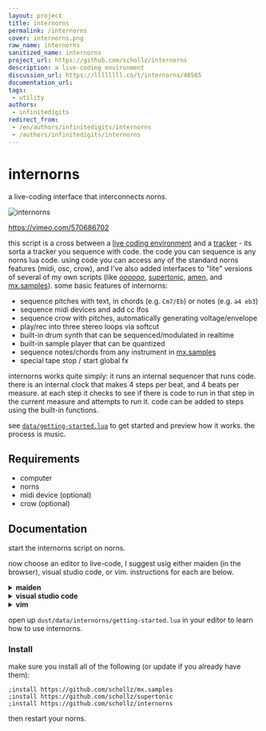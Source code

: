 ```yaml
---
layout: project
title: internorns
permalink: /internorns
cover: internorns.png
raw_name: internorns
sanitized_name: internorns
project_url: https://github.com/schollz/internorns
description: a live-coding environment
discussion_url: https://llllllll.co/t/internorns/46565
documentation_url: 
tags:
 - utility
authors:
 - infinitedigits
redirect_from:
 - /en/authors/infinitedigits/internorns
 - /authors/infinitedigits/internorns
---
```

# internorns

a live-coding interface that interconnects norns.

![internorns](https://user-images.githubusercontent.com/6550035/124368779-70d17380-dc19-11eb-9590-3fa4101337c9.jpg)

https://vimeo.com/570686702

this script is a cross between a [live coding environment](https://llllllll.co/t/live-coding/5032) and a [tracker](https://llllllll.co/t/trackers/38551) - its sorta a tracker you sequence with code. the code you can sequence is any norns lua code. using code you can access any of the standard norns features (midi, osc, crow), and I've also added interfaces to "lite" versions of several of my own scripts (like [*oooooo*](https://llllllll.co/t/oooooo), [supertonic](https://llllllll.co/t/supertonic/), [amen](https://llllllll.co/t/amen/), and [mx.samples](https://llllllll.co/t/mx-samples/)). some basic features of internorns:

- sequence pitches with text, in chords (e.g. `Cm7/Eb`) or notes (e.g. `a4 eb3`)
- sequence midi devices and add cc lfos
- sequence crow with pitches, automatically generating voltage/envelope
- play/rec into three stereo loops via softcut
- built-in drum synth that can be sequenced/modulated in realtime
- built-in sample player that can be quantized
- sequence notes/chords from any instrument in [mx.samples](https://llllllll.co/t/mx-samples/)
- special tape stop / start global fx

internorns works quite simply: it runs an internal sequencer that runs code. there is an internal clock that makes 4 steps per beat, and 4 beats per measure. at each step it checks to see if there is code to run in that step in the current measure and attempts to run it. code can be added to steps using the built-in functions.

see [`data/getting-started.lua`](https://github.com/schollz/internorns/blob/main/data/getting-started.lua) to get started and preview how it works. the process is music.

## Requirements

- computer
- norns
- midi device (optional)
- crow (optional)

## Documentation

start the internorns script on norns.

now choose an editor to live-code, I suggest usig either maiden (in the browser), visual studio code, or vim. instructions for each are below.

<details><summary><strong>maiden</strong></summary>

open up a webbrowser to [http://norns.local/maiden/#edit/dust/data/internorns/getting-started.lua](norns.local/maiden/#edit/dust/data/internorns/getting-started.lua).

you can select any code and press <kbd>ctl</kbd>+<kbd>enter</kbd> to send that code to the norns.

_note:_ requires latest version of maiden.

</details>

<details><summary><strong>visual studio code</strong></summary>

[download visual studio code](https://code.visualstudio.com/) and then install [the Norns REPL extension](https://llllllll.co/t/norns-repl-vscode-extension/41382). use software like [sftp drive](https://www.nsoftware.com/sftp/drive/) to mount your norns on your computer. then you can directly edit `~/dust/data/internorns/getting-started.lua`. 

press <kbd>ctl</kbd>+<kbd>enter</kbd> to send the current line to the norns.

</details>

<details><summary><strong>vim</strong></summary>

lines from a norns script can be quickly and easily run using vim.

to use with vim, first download `wscat` - a utility for piping commands to the maiden websocket server.

```
wget https://github.com/schollz/wscat/releases/download/binaries/wscat
chmod +x wscat
sudo mv wscat /usr/local/bin/
```

then you can edit your `.vimrc` file to include these lines which will automatically run
the current selected line when you press <kbd>ctl</kbd>+<kbd>c</kbd>:

```vim
set underline
nnoremap <C-c> <esc>:silent.w !wscat<enter>
inoremap <C-c> <esc>:silent.w !wscat<enter>i
```

now whenever you use the key combo <kbd>ctl</kbd>+<kbd>c</kbd> it will send the current line in vim into maiden!

</details>


open up `dust/data/internorns/getting-started.lua` in your editor to learn how to use internorns.

### Install

make sure you install all of the following (or update if you already have them):

```
;install https://github.com/schollz/mx.samples
;install https://github.com/schollz/supertonic
;install https://github.com/schollz/internorns
```

then restart your norns.
